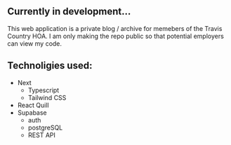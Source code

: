 ## Currently in development...

This web application is a private blog / archive for memebers of the Travis Country HOA. I am only making the repo public so that potential employers can view my code.

## Technoligies used:
- Next
  - Typescript
  - Tailwind CSS
- React Quill
- Supabase
  - auth
  - postgreSQL
  - REST API
